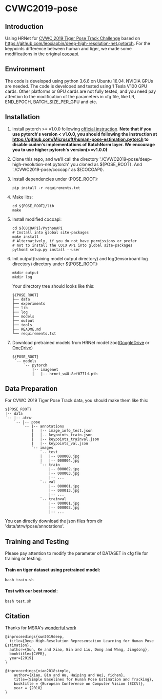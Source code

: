 # CVWC2019-pose

## Introduction
Using HRNet for [CVWC 2019 Tiger Pose Track Challenge](https://cvwc2019.github.io/challenge.html) based on https://github.com/leoxiaobin/deep-high-resolution-net.pytorch. For the keypoints difference between human and tiger, we made some modifications in the original [cocoapi](https://github.com/cocodataset/cocoapi).

## Environment
The code is developed using python 3.6.6 on Ubuntu 16.04. NVIDIA GPUs are needed. The code is developed and tested using 1 Tesla V100 GPU cards. Other platforms or GPU cards are not fully tested, and you need pay attention to the modification of the parameters in cfg file, like LR, END_EPOCH, BATCH_SIZE_PER_GPU and etc.

## Installation
1. Install pytorch >= v1.0.0 following [official instruction](https://pytorch.org/).
   **Note that if you use pytorch's version < v1.0.0, you should following the instruction at <https://github.com/Microsoft/human-pose-estimation.pytorch> to disable cudnn's implementations of BatchNorm layer. We encourage you to use higher pytorch's version(>=v1.0.0)**
2. Clone this repo, and we'll call the directory './CVWC2019-pose/deep-high-resolution-net.pytorch' you cloned as ${POSE_ROOT}. And './CVWC2019-pose/cocoapi' as ${COCOAPI}.
3. Install dependencies under {POSE_ROOT}:
   ```
   pip install -r requirements.txt
   ```
4. Make libs:
   ```
   cd ${POSE_ROOT}/lib
   make
   ```
5. Install modified cocoapi:
   ```
   cd ${COCOAPI}/PythonAPI
   # Install into global site-packages
   make install
   # Alternatively, if you do not have permissions or prefer
   # not to install the COCO API into global site-packages
   python3 setup.py install --user
   ```
6. Init output(training model output directory) and log(tensorboard log directory) directory under ${POSE_ROOT}:

   ```
   mkdir output 
   mkdir log
   ```
   
    Your directory tree should looks like this:

   ```
   ${POSE_ROOT}
   ├── data
   ├── experiments
   ├── lib
   ├── log
   ├── models
   ├── output
   ├── tools 
   ├── README.md
   └── requirements.txt
   ```
   
7. Download pretrained models from HRNet model zoo([GoogleDrive](https://drive.google.com/drive/folders/1hOTihvbyIxsm5ygDpbUuJ7O_tzv4oXjC?usp=sharing) or [OneDrive](https://1drv.ms/f/s!AhIXJn_J-blW231MH2krnmLq5kkQ))
   ```
   ${POSE_ROOT}
    `-- models
        `-- pytorch
            |-- imagenet
            |   |-- hrnet_w48-8ef0771d.pth

   ```
   
## Data Preparation
For CVWC 2019 Tiger Pose Track data, you should make them like this:
```
${POSE_ROOT}
|-- data
`-- |-- atrw
    `-- |-- pose
        `-- |-- annotations
            |   |-- image_info_test.json
            |   |-- keypoints_train.json
            |   |-- keypoints_trainval.json
            |   |-- keypoints_val.json
            `-- images
                `-- test
                |   |-- 000000.jpg
                |   |-- 000004.jpg
                `-- train
                    |-- 000002.jpg
                    |-- 000003.jpg
                    |-- ... 
                `-- val
                    |-- 000001.jpg
                    |-- 000013.jpg
                    |-- ... 
                `-- trainval
                    |-- 000001.jpg
                    |-- 000002.jpg
                    |-- ...
```
You can directly download the json files from dir 'data/atrw/pose/annotations'.

## Training and Testing
Please pay attention to modify the parameter of DATASET in cfg file for training or testing.
#### Train on tiger dataset using pretrained model:

```
bash train.sh
```

#### Test with our best model:

```
bash test.sh
```

## Citation
Thanks for MSRA's [wonderful work](https://github.com/leoxiaobin/deep-high-resolution-net.pytorch)

```
@inproceedings{sun2019deep,
  title={Deep High-Resolution Representation Learning for Human Pose Estimation},
  author={Sun, Ke and Xiao, Bin and Liu, Dong and Wang, Jingdong},
  booktitle={CVPR},
  year={2019}
}

@inproceedings{xiao2018simple,
    author={Xiao, Bin and Wu, Haiping and Wei, Yichen},
    title={Simple Baselines for Human Pose Estimation and Tracking},
    booktitle = {European Conference on Computer Vision (ECCV)},
    year = {2018}
}
```
